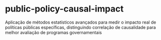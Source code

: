 # public-policy-causal-impact
Aplicação de métodos estatísticos avançados para medir o impacto real de políticas públicas específicas, distinguindo correlação de causalidade para melhor avaliação de programas governamentais
